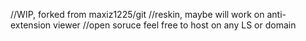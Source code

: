 //WIP, forked from maxiz1225/git
//reskin, maybe will work on anti-extension viewer 
//open soruce feel free to host on any LS or domain
